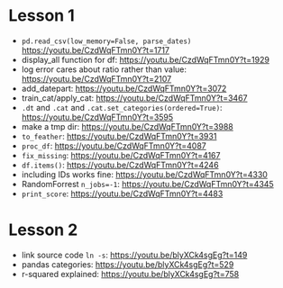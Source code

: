 # Lesson 1
- `pd.read_csv(low_memory=False, parse_dates)` https://youtu.be/CzdWqFTmn0Y?t=1717
- display_all function for df: https://youtu.be/CzdWqFTmn0Y?t=1929
- log error cares about ratio rather than value: https://youtu.be/CzdWqFTmn0Y?t=2107
- add_datepart: https://youtu.be/CzdWqFTmn0Y?t=3072
- train_cat/apply_cat: https://youtu.be/CzdWqFTmn0Y?t=3467
- `.dt` and `.cat` and `.cat.set_categories(ordered=True)`: https://youtu.be/CzdWqFTmn0Y?t=3595
- make a tmp dir: https://youtu.be/CzdWqFTmn0Y?t=3988
- `to_feather`: https://youtu.be/CzdWqFTmn0Y?t=3931
- `proc_df`: https://youtu.be/CzdWqFTmn0Y?t=4087
- `fix_missing`: https://youtu.be/CzdWqFTmn0Y?t=4167
- `df.items()`: https://youtu.be/CzdWqFTmn0Y?t=4246
- including IDs works fine: https://youtu.be/CzdWqFTmn0Y?t=4330
- RandomForrest `n_jobs=-1`: https://youtu.be/CzdWqFTmn0Y?t=4345
- `print_score`: https://youtu.be/CzdWqFTmn0Y?t=4483

# Lesson 2
- link source code `ln -s`: https://youtu.be/blyXCk4sgEg?t=149
- pandas categories: https://youtu.be/blyXCk4sgEg?t=529
- r-squared explained: https://youtu.be/blyXCk4sgEg?t=758
